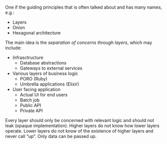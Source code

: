 One if the guiding principles that is often talked about and has many names, e.g.:

- Layers
- Onion
- Hexagonal architecture

The main idea is the *separation of concerns through layers*, which may include:

- Infrasctructure
   - Database abstractions
   - Gateways to external services
- Various layers of business logic
   - PORO (Ruby)
   - Umbrella applications (Elixir)
- User facing application
   - Actual UI for end users
   - Batch job
   - Public API
   - Private API

Every layer should only be concerned with relevant logic and should not leak (opaque implementation). Higher layers do not know how lower layers operate. Lower layers do not know of the existence of higher layers and never call “up”. Only data can be passed up.



